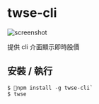 # twse-cli

![screenshot](https://i.imgur.com/qJFL1hG.png)

提供 cli 介面顯示即時股價

## 安裝 / 執行

```bash
$ npm install -g twse-cli`
$ twse
```
